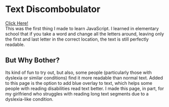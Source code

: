 # Text Discombobulator
[Click Here!](https://phinziegler.github.io/Text_Discombobulator/) <br>
This was the first thing I made to learn JavaScript. I learned in elementary school that if you take a word and change all the letters around, leaving only the first and last letter in the correct location, the text is still perfectly readable. 

## But Why Bother?
Its kind of fun to try out, but also, some people (particularly those with dyslexia or similar conditions) find it more readable than normal text. Added to this page is the option to add blue overlay to text, which helps some people with reading disabilities read text better. I made this page, in part, for my girlfriend who struggles with reading long text segments due to a dyslexia-like condition.
